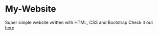# My-Website
Super simple website written with HTML, CSS and Bootstrap
Check it out [here](http://csug.rochester.edu/u/jbill3/profile)
